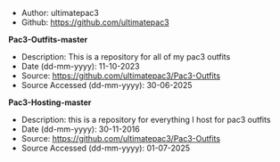 - Author: ultimatepac3
- Github: https://github.com/ultimatepac3

**Pac3-Outfits-master**
- Description: This is a repository for all of my pac3 outfits
- Date (dd-mm-yyyy): 11-10-2023
- Source: https://github.com/ultimatepac3/Pac3-Outfits
- Source Accessed (dd-mm-yyyy): 30-06-2025

**Pac3-Hosting-master**
- Description: this is a repository for everything I host for pac3 outfits
- Date (dd-mm-yyyy): 30-11-2016
- Source: https://github.com/ultimatepac3/Pac3-Outfits
- Source Accessed (dd-mm-yyyy): 01-07-2025
